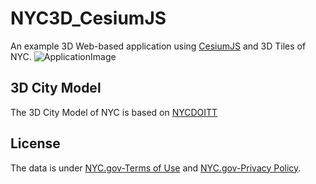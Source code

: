 # NYC3D_CesiumJS
An example 3D Web-based application using [CesiumJS](https://github.com/CesiumGS/cesium) and 3D Tiles of NYC.
![ApplicationImage](./app.gif)

## 3D City Model 
The 3D City Model of NYC is based on [NYCDOITT](https://www1.nyc.gov/site/doitt/initiatives/3d-building.page) 

## License
The data is under [NYC.gov-Terms of Use](http://www.nyc.gov/html/misc/html/tou.html) and [NYC.gov-Privacy Policy](http://nyc.gov/portal/site/nycgov/menuitem.b52b1c491d03e607a62fa24601c789a0/).

